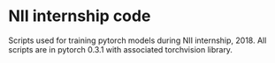 # NII internship code
Scripts used for training pytorch models during NII internship, 2018. All scripts are in pytorch 0.3.1 with associated torchvision library.